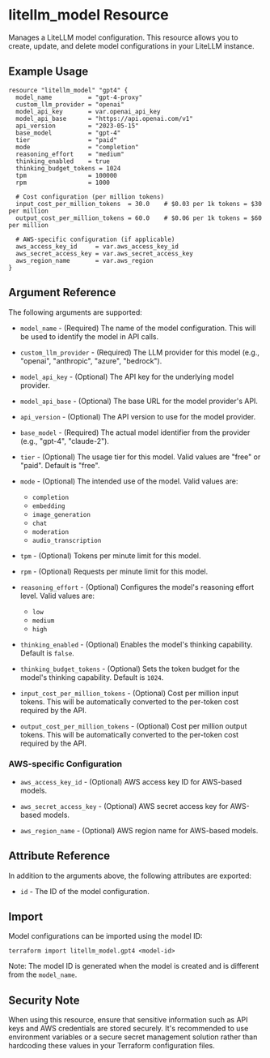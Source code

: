 # litellm_model Resource

Manages a LiteLLM model configuration. This resource allows you to create, update, and delete model configurations in your LiteLLM instance.

## Example Usage

```hcl
resource "litellm_model" "gpt4" {
  model_name          = "gpt-4-proxy"
  custom_llm_provider = "openai"
  model_api_key       = var.openai_api_key
  model_api_base      = "https://api.openai.com/v1"
  api_version         = "2023-05-15"
  base_model          = "gpt-4"
  tier                = "paid"
  mode                = "completion"
  reasoning_effort    = "medium"
  thinking_enabled    = true
  thinking_budget_tokens = 1024
  tpm                 = 100000
  rpm                 = 1000
  
  # Cost configuration (per million tokens)
  input_cost_per_million_tokens  = 30.0    # $0.03 per 1k tokens = $30 per million
  output_cost_per_million_tokens = 60.0    # $0.06 per 1k tokens = $60 per million

  # AWS-specific configuration (if applicable)
  aws_access_key_id     = var.aws_access_key_id
  aws_secret_access_key = var.aws_secret_access_key
  aws_region_name       = var.aws_region
}
```

## Argument Reference

The following arguments are supported:

* `model_name` - (Required) The name of the model configuration. This will be used to identify the model in API calls.

* `custom_llm_provider` - (Required) The LLM provider for this model (e.g., "openai", "anthropic", "azure", "bedrock").

* `model_api_key` - (Optional) The API key for the underlying model provider.

* `model_api_base` - (Optional) The base URL for the model provider's API.

* `api_version` - (Optional) The API version to use for the model provider.

* `base_model` - (Required) The actual model identifier from the provider (e.g., "gpt-4", "claude-2").

* `tier` - (Optional) The usage tier for this model. Valid values are "free" or "paid". Default is "free".

* `mode` - (Optional) The intended use of the model. Valid values are:
  * `completion`
  * `embedding`
  * `image_generation`
  * `chat`
  * `moderation`
  * `audio_transcription`

* `tpm` - (Optional) Tokens per minute limit for this model.

* `rpm` - (Optional) Requests per minute limit for this model.

* `reasoning_effort` - (Optional) Configures the model's reasoning effort level. Valid values are:
  * `low`
  * `medium`
  * `high`

* `thinking_enabled` - (Optional) Enables the model's thinking capability. Default is `false`.

* `thinking_budget_tokens` - (Optional) Sets the token budget for the model's thinking capability. Default is `1024`.

* `input_cost_per_million_tokens` - (Optional) Cost per million input tokens. This will be automatically converted to the per-token cost required by the API.

* `output_cost_per_million_tokens` - (Optional) Cost per million output tokens. This will be automatically converted to the per-token cost required by the API.

### AWS-specific Configuration

* `aws_access_key_id` - (Optional) AWS access key ID for AWS-based models.

* `aws_secret_access_key` - (Optional) AWS secret access key for AWS-based models.

* `aws_region_name` - (Optional) AWS region name for AWS-based models.

## Attribute Reference

In addition to the arguments above, the following attributes are exported:

* `id` - The ID of the model configuration.

## Import

Model configurations can be imported using the model ID:

```shell
terraform import litellm_model.gpt4 <model-id>
```

Note: The model ID is generated when the model is created and is different from the `model_name`.

## Security Note

When using this resource, ensure that sensitive information such as API keys and AWS credentials are stored securely. It's recommended to use environment variables or a secure secret management solution rather than hardcoding these values in your Terraform configuration files.
